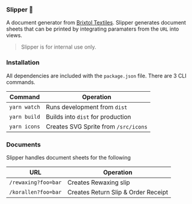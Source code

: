 ### Slipper 👟

A document generator from [Brixtol Textiles](https://brixtoltextiles.com). Slipper generates document sheets that can be printed by integrating paramaters from the `URL` into views.

> Slipper is for internal use only.

### Installation
All dependencies are included with the `package.json` file. There are 3 CLI commands.

|Command| Operation |
|--|--|
| `yarn watch` |  Runs development from `dist`   |
| `yarn build` |  Builds into `dist` for production |
| `yarn icons` |  Creates SVG Sprite from `/src/icons` |

### Documents
Slipper handles document sheets for the following

|URL| Operation |
|--|--|
| `/rewaxing?foo=bar` |  Creates Rewaxing slip  |
| `/korallen?foo=bar` |  Creates Return Slip & Order Receipt |
